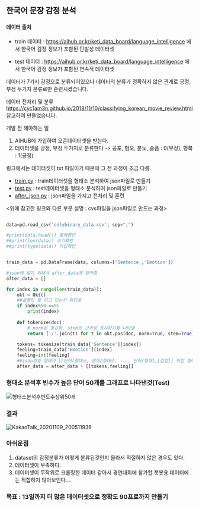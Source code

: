
## 한국어 문장 감정 분석

#### 데이터 출처

  - train 데이터 : https://aihub.or.kr/keti_data_board/language_intelligence 에서 한국어 감정 정보가 포함된 단발성 데이터셋

  - test 데이터 : https://aihub.or.kr/keti_data_board/language_intelligence 에서 한국어 감정 정보가 포함된 연속적 데이터셋 
  
  
 데이터가 7가지 감정으로 분류되어있으나 데이터의 분류가 정확하지 않은 관계로 긍정, 부정 두가지 분류로만 훈련시켰습니다.
 
데이터 전처리 및 분류
https://cyc1am3n.github.io/2018/11/10/classifying_korean_movie_review.html
참고하여 만들었습니다.

개발 전 해야하는 일 
  1. AIHUB에 가입하여 오픈데이터셋을 받는다.
  2. 데이터셋을 긍정, 부정 두가지로 분류한다 -> 공포, 혐오, 분노, 슬픔 : 0(부정), 행복 : 1(긍정)
  
링크에서는 데이터셋이 txt 파일이기 때문에 그 전 과정이 조금 다름.


- [train.py](https://github.com/GwonHJ/NLP/blob/master/Classifying%20korean%20sentence/train.py) : train데이터셋을 형태소 분석하여 json파일로 만들기
- [test.py](https://github.com/GwonHJ/NLP/blob/master/Classifying%20korean%20sentence/test.py) : test데이터셋을 형태소 분석하여 json파일로 만들기
- [after_json.py](https://github.com/GwonHJ/NLP/blob/master/Classifying%20korean%20sentence/after_json.py) : json파일을 가지고 전처리 및 훈련


<위에 참고한 링크와 다른 부분 설명 : cvs파일을 json파일로 만드는 과정>

```python

data=pd.read_csv('onlybinary_data.csv', sep=",")

#print(data.head()) 출력확인
##print(len(data)) 크기확인
##print(type(data)) 타입확인


train_data = pd.DataFrame(data, columns=['Sentence','Emotion'])

#json에 넣기 위해서 after_data에 담아줌
after_data = []

for index in range(len(train_data)):
    okt = Okt()
    ##실행이 잘 되고 있는지 확인용
    if index%50 ==0:
        print(index)
        
    def tokenize(doc):
        # norm은 정규화, stem은 근어로 표시하기를 나타냄
        return ['/'.join(t) for t in okt.pos(doc, norm=True, stem=True)] 

    tokens= tokenize(train_data['Sentence'][index])    
    feeling=train_data['Emotion'][index]
    feeling=int(feeling)
    ##json파일 형태가 [[단어/형태소, 단어/형태소, ..., 단어/형태],[감정]] 이런 형태가 되어야 하기 때문에 [[tokens, feeling]] 
    after_data = after_data + [[tokens,feeling]]

```

### 형태소 분석후 빈수가 높은 단어 50개를 그래프로 나타낸것(Test)

![형태소분석후빈도수상위50개](https://user-images.githubusercontent.com/45057466/98559748-59402600-22ea-11eb-8e7c-c7a630b4b1c5.png)


### 결과
![KakaoTalk_20201109_200511936](https://user-images.githubusercontent.com/45057466/98559780-6230f780-22ea-11eb-9bf0-77d1834f79df.png)


### 아쉬운점 
  1. dataset의 감정분류가 어떻게 분류된것인지 몰라서 적절하지 않은 경우도 있다. 
  2. 데이터셋이 부족하다.
  3. 데이터셋이 무작위로 크롤링한 데이터 같아서 경연대회에 참가할 챗봇용 데이터에는 적합하지 않아보인다....
  
### 목표 : 13일까지 더 많은 데이터셋으로 정확도 90프로까지 만들기
